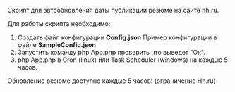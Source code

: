 Скрипт для автообновления даты публикации резюме на сайте hh.ru.

Для работы скрипта необходимо:
 1) Cоздать файл конфигурации  <strong>Config.json</strong> Пример  конфигурации в файле <strong>SampleConfig.json</strong>
 2) Запустить команду php App.php проверить что выведет "Ок".
 2) php App.php  в Cron (linux) или Task Scheduler (windows) на каждые 5 часов.
 
Обновление резюме доступно каждые 5 часов! (ограничение Hh.ru)
